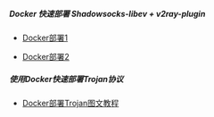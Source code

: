 ##### Docker 快速部署 Shadowsocks-libev + v2ray-plugin

- [Docker部署1](https://teddysun.com/569.html)

- [Docker部署2](https://ssu.tw/index.php/archives/31/)

##### 使用Docker快速部署Trojan协议

- [Docker部署Trojan图文教程](https://ssu.tw/index.php/archives/40/)




